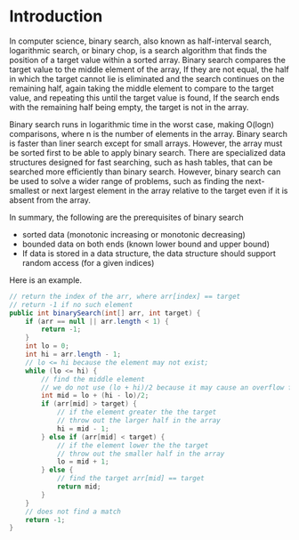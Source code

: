 # Introduction

In computer science, binary search, also known as half-interval search, logarithmic search, or binary chop, is a search algorithm that finds the position of a target value within a sorted array. Binary search compares the target value to the middle element of the array, If they are not equal, the half in which the target cannot lie is eliminated and the search continues on the remaining half, again taking the middle element to compare to the target value, and repeating this until the target value is found, If the search ends with the remaining half being empty, the target is not in the array.

Binary search runs in logarithmic time in the worst case, making O(logn) comparisons, where n is the number of elements in the array. Binary search is faster than liner search except for small arrays. However, the array must be sorted first to be able to apply binary search. There are specialized data structures designed for fast searching, such as hash tables, that can be searched more efficiently than binary search. However, binary search can be used to solve a wider range of problems, such as finding the next-smallest or next largest element in the array relative to the target even if it is absent from the array.

In summary, the following are the prerequisites of binary search

*  sorted data (monotonic increasing or monotonic decreasing)
* bounded data on both ends (known lower bound and upper bound)
* If data is stored in a data structure, the data structure should support random access (for a given indices)

Here is an example.

```java
// return the index of the arr, where arr[index] == target
// return -1 if no such element
public int binarySearch(int[] arr, int target) {
    if (arr == null || arr.length < 1) {
        return -1;
    }
    int lo = 0;
    int hi = arr.length - 1;
    // lo <= hi because the element may not exist;
    while (lo <= hi) {
        // find the middle element
        // we do not use (lo + hi)/2 because it may cause an overflow for two large indices
        int mid = lo + (hi - lo)/2;
        if (arr[mid] > target) {
            // if the element greater the the target
            // throw out the larger half in the array
            hi = mid - 1;
        } else if (arr[mid] < target) {
            // if the element lower the the target
            // throw out the smaller half in the array
            lo = mid + 1;
        } else {
            // find the target arr[mid] == target
            return mid;
        }
    }
    // does not find a match
    return -1;
}
```

